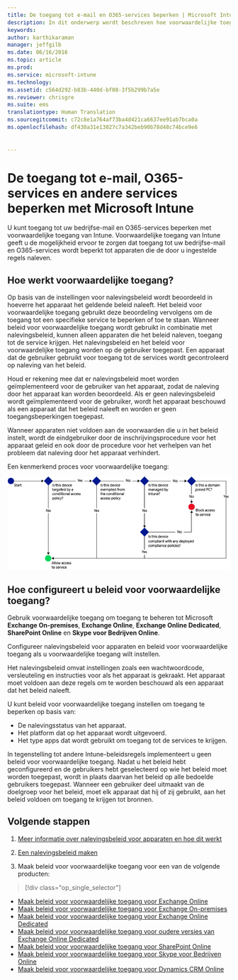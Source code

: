 ```yaml
---
title: De toegang tot e-mail en O365-services beperken | Microsoft Intune
description: In dit onderwerp wordt beschreven hoe voorwaardelijke toegang kan worden gebruikt om alleen compatibele apparaten toegang te geven tot e-mail en bedrijfsgegevens op SharePoint Online en andere services.
keywords: 
author: karthikaraman
manager: jeffgilb
ms.date: 06/16/2016
ms.topic: article
ms.prod: 
ms.service: microsoft-intune
ms.technology: 
ms.assetid: c564d292-b83b-440d-bf08-3f5b299b7a5e
ms.reviewer: chrisgre
ms.suite: ems
translationtype: Human Translation
ms.sourcegitcommit: c72c8e1a764af73ba4d421ca6637ee91ab7bca0a
ms.openlocfilehash: df430a31e13027c7a342beb90b78d48c74bce9e6


---
```


# De toegang tot e-mail, O365-services en andere services beperken met Microsoft Intune
U kunt toegang tot uw bedrijfse-mail en O365-services beperken met voorwaardelijke toegang van Intune. Voorwaardelijke toegang van Intune geeft u de mogelijkheid ervoor te zorgen dat toegang tot uw bedrijfse-mail en O365-services wordt beperkt tot apparaten die de door u ingestelde regels naleven.
## Hoe werkt voorwaardelijke toegang?
Op basis van de instellingen voor nalevingsbeleid wordt beoordeeld in hoeverre het apparaat het geldende beleid naleeft. Het beleid voor voorwaardelijke toegang gebruikt deze beoordeling vervolgens om de toegang tot een specifieke service te beperken of toe te staan. Wanneer beleid voor voorwaardelijke toegang wordt gebruikt in combinatie met nalevingsbeleid, kunnen alleen apparaten die het beleid naleven, toegang tot de service krijgen. Het nalevingsbeleid en het beleid voor voorwaardelijke toegang worden op de gebruiker toegepast. Een apparaat dat de gebruiker gebruikt voor toegang tot de services wordt gecontroleerd op naleving van het beleid.

Houd er rekening mee dat er nalevingsbeleid moet worden geïmplementeerd voor de gebruiker van het apparaat, zodat de naleving door het apparaat kan worden beoordeeld.
Als er geen nalevingsbeleid wordt geïmplementeerd voor de gebruiker, wordt het apparaat beschouwd als een apparaat dat het beleid naleeft en worden er geen toegangsbeperkingen toegepast.

Wanneer apparaten niet voldoen aan de voorwaarden die u in het beleid instelt, wordt de eindgebruiker door de inschrijvingsprocedure voor het apparaat geleid en ook door de procedure voor het verhelpen van het probleem dat naleving door het apparaat verhindert.

Een kenmerkend proces voor voorwaardelijke toegang:

![Het diagram geeft de beslissingspunten aan waarmee moet worden bepaald of een apparaat toegang tot een service krijgt of wordt geblokkeerd](../media/ConditionalAccess4.png)

## Hoe configureert u beleid voor voorwaardelijke toegang?
Gebruik voorwaardelijke toegang om toegang te beheren tot Microsoft **Exchange On-premises**, **Exchange Online**, **Exchange Online Dedicated**, **SharePoint Online** en **Skype voor Bedrijven Online**.

Configureer nalevingsbeleid voor apparaten en beleid voor voorwaardelijke toegang als u voorwaardelijke toegang wilt instellen.

Het nalevingsbeleid omvat instellingen zoals een wachtwoordcode, versleuteling en instructies voor als het apparaat is gekraakt. Het apparaat moet voldoen aan deze regels om te worden beschouwd als een apparaat dat het beleid naleeft.

U kunt beleid voor voorwaardelijke toegang instellen om toegang te beperken op basis van:
- De nalevingsstatus van het apparaat.
- Het platform dat op het apparaat wordt uitgevoerd.
- Het type apps dat wordt gebruikt om toegang tot de services te krijgen.

In tegenstelling tot andere Intune-beleidsregels implementeert u geen beleid voor voorwaardelijke toegang. Nadat u het beleid hebt geconfigureerd en de gebruikers hebt geselecteerd op wie het beleid moet worden toegepast, wordt in plaats daarvan het beleid op alle bedoelde gebruikers toegepast. Wanneer een gebruiker deel uitmaakt van de doelgroep voor het beleid, moet elk apparaat dat hij of zij gebruikt, aan het beleid voldoen om toegang te krijgen tot bronnen.


## Volgende stappen
1. [Meer informatie over nalevingsbeleid voor apparaten en hoe dit werkt ](introduction-to-device-compliance-policies-in-microsoft-intune.md)

2. [Een nalevingsbeleid maken](create-a-device-compliance-policy-in-microsoft-intune.md)

2.  Maak beleid voor voorwaardelijke toegang voor een van de volgende producten:
> [!div class="op_single_selector"]
  - [Maak beleid voor voorwaardelijke toegang voor Exchange Online](restrict-access-to-exchange-online-with-microsoft-intune.md)
  - [Maak beleid voor voorwaardelijke toegang voor Exchange On-premises](restrict-access-to-exchange-onpremises-with-microsoft-intune.md)
  - [Maak beleid voor voorwaardelijke toegang voor Exchange Online Dedicated](restrict-access-to-exchange-online-with-microsoft-intune.md)
  - [Maak beleid voor voorwaardelijke toegang voor oudere versies van Exchange Online Dedicated](restrict-access-to-exchange-onpremises-with-microsoft-intune.md)
  - [Maak beleid voor voorwaardelijke toegang voor SharePoint Online](restrict-access-to-sharepoint-online-with-microsoft-intune.md)
  - [Maak beleid voor voorwaardelijke toegang voor Skype voor Bedrijven Online](restrict-access-to-skype-for-business-online-with-microsoft-intune.md)
  - [Maak beleid voor voorwaardelijke toegang voor Dynamics CRM Online](restrict-access-to-dynamics-crm-online-with-microsoft-intune.md)



<!--HONumber=Jul16_HO3-->


